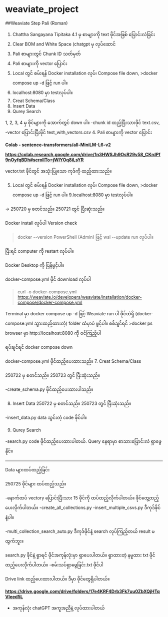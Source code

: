 # weaviate_project

##Weaviate Step
Pali (Roman)

1. Chattha Sangayana Tipitaka 4.1 မှ စာများကို text ဖိုင်အဖြစ် ပြောင်းလဲခြင်း
2. Clear BOM and White Space (chatgpt မှ လုပ်ဆောင်
3. Pali စာများတွင် Chunk ID သတ်မှတ်
4. Pali စာများကို vector ပြောင်း
5. Local တွင် စမ်းရန် Docker installation လုပ်၊ Compose file down, >docker compose up -d ဖြင့် run ပါ။
6. localhost:8080 မှာ testလုပ်ပါ။
7. Creat Schema/Class
8. Insert Data
9. Qurey Search

1, 2, 3, 4 မှ ဖိုင်များကို အောက်တွင် down ပါ။
-chunk id ထည့်ပြီးသားဖိုင် text.csv,
-vector ပြောင်းပြီးဖိုင် test_with_vectors.csv 4. Pali စာများကို vector ပြောင်း

**Colab - sentence-transformers/all-MiniLM-L6-v2**

**https://colab.research.google.com/drive/1n3HWSJh9OsR29v58_CKrdPf9nOyfqBDh#scrollTo=jWlYOq8iLsYR**

vector.txt ဖိုင်တွင် အသုံးပြုသော ကုဒ်ကို ထည့်ထားသည်။

5. Local တွင် စမ်းရန် Docker installation လုပ်၊ Compose file down, >docker compose up -d ဖြင့် run ပါ။ 9.localhost:8080 မှာ testလုပ်ပါ။

→ 250720 မှ စတင်သည်။ 250721 တွင် ပြီးဆုံးသည်။

Docker install လုပ်ပါ
Version check

> docker --version
> PowerShell (Admin) ဖြင့် wsl --update run လုပ်ပါ။

ပြီးရင် computer ကို restart လုပ်ပါ။

Docker Desktop ကို ပြန်ဖွင့်ပါ။

docker-compose.yml ဖိုင် download လုပ်ပါ

> curl -o docker-compose.yml https://weaviate.io/developers/weaviate/installation/docker-compose/docker-compose.yml

Terminal မှာ docker compose up -d ဖြင့် Weaviate run ပါ
ဖိုင်ထဲရှိ (docker-compose.yml သွားထည့်ထားတဲ့) folder ထဲမှာပဲ ဖွင့်ပါ။
စစ်ချင်ရင် >docker ps
browser မှာ http://localhost:8080 ကို ဝင်ကြည့်ပါ

ရပ်ချင်ရင် docker compose down

docker-compose.yml ဖိုင်ထည့်ပေးထားသည်။ 7. Creat Schema/Class

250722 မှ စတင်သည်။ 250723 တွင် ပြီးဆုံးသည်။

-create_schema.py ဖိုင်ထည့်ပေးထားပါသည်။

8. Insert Data
   250722 မှ စတင်သည်။ 250723 တွင် ပြီးဆုံးသည်။

-insert_data.py data သွင်းတဲ့ code ဖိုင်ပါ။

9. Qurey Search

-search.py code ဖိုင်ထည့်ပေးထားပါတယ်. Query နေရာမှာ စာသားပြောင်းလဲ ရှာဖွေနိုင်။

---

Data များထပ်ထည့်ခြင်း

250725 ဖိုင်များ ထပ်ထည့်သည်။

-နောက်ထပ် vectory ပြောင်းပြီးသား 15 ဖိုင်ကို ထပ်ထည့်လိုက်ပါတယ်။ ဖိုင်တွေ့ထည့်ပေးလိုက်ပါတယ်။
-create_all_collections.py
-insert_multiple_csvs.py
ဒီကုဒ်ဖိုင်နဲ့ပါ။

-multi_collection_search_auto.py
ဒီကုဒ်ဖိုင်နဲ့ search လုပ်ကြည့်တယ် result မထွက်ဘူး။

search.py ဖိုင်နဲ့ ရှာရင် ဖိုင်အကုန်လုံးမှာ ရှာပေးပါတယ်။ ရှာထားတဲ့ နမူထား txt ဖိုင်ထည့်ပေးလိုက်ပါတယ်။
-စမ်းသပ်ရှာဖွေခြင်း.txt ဖိုင်ပါ

Drive link ထည့်ပေးထားပါတယ်။ ဒီမှာ ဖိုင်တွေရှိပါတယ်။

**https://drive.google.com/drive/folders/17e4KRF4Drb3Fk7uu0ZbXQjHTqVIeed5L**

- အကုန်လုံး chatGPT အကူအညီနဲ့ လုပ်ထားပါတယ်
